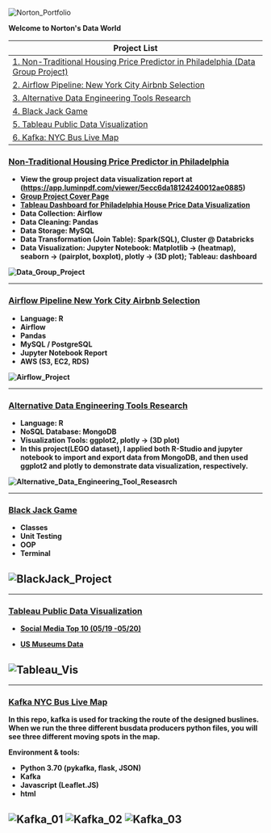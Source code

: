 ![Norton_Portfolio](img/norton_portflio7.png)

<b>Welcome to Norton's Data World<b>

| Project List| 
| ------ | 
| [1. Non-Traditional Housing Price Predictor in Philadelphia (Data Group Project) ](#Nontraditional-Housing-Price-Predictor-in-Philadelphia)|
| [2. Airflow Pipeline: New York City Airbnb Selection](#Airflow-Pipeline-New-York-City-Airbnb-Selection)|
| [3. Alternative Data Engineering Tools Research](#Alternative-Data-Engineering-Tools-Research)|
| [4. Black Jack Game](#Black-Jack-Game)|
| [5. Tableau Public Data Visualization](#Tableau-Public-Data-Visualization)|
| [6. Kafka: NYC Bus Live Map](#Kafka-NYC-Bus-Live-Map)|

### [Non-Traditional Housing Price Predictor in Philadelphia](https://github.com/nortonlyr/ZCW.DataGroupProject)   

- View the group project data visualization report at (https://app.luminpdf.com/viewer/5ecc6da18124240012ae0885)
- [Group Project Cover Page](https://malbt.github.io/ZCW.DataGroupProject/) 
- [Tableau Dashboard for Philadelphia House Price Data Visualization](https://public.tableau.com/profile/norton.li#!/vizhome/Philly_House_Vis_Dashboard/Dashboard1?publish=yes)
- Data Collection: Airflow
- Data Cleaning: Pandas
- Data Storage: MySQL
- Data Transformation (Join Table): Spark(SQL), Cluster @ Databricks  
- Data Visualization: Jupyter Notebook: Matplotlib -> (heatmap), seaborn -> (pairplot, boxplot), plotly -> (3D plot); Tableau: dashboard

![Data_Group_Project](img/DataGroupProject.png)
  

---
### [Airflow Pipeline New York City Airbnb Selection](https://github.com/nortonlyr/DataEngineering.Labs.AirflowProject)

- Language: R
- Airflow
- Pandas
- MySQL / PostgreSQL
- Jupyter Notebook Report
- AWS (S3, EC2, RDS)

![Airflow_Project](img/airflow_flow_chart.png)

---
### [Alternative Data Engineering Tools Research](https://github.com/nortonlyr/Week9-ResearchProjects)  

- Language: R
- NoSQL Database: MongoDB
- Visualization Tools: ggplot2, plotly -> (3D plot)
- In this project(LEGO dataset), I applied both R-Studio and jupyter notebook to import and export data from MongoDB, and then used ggplot2 and plotly to demonstrate data visualization, respectively.
  
![Alternative_Data_Engineering_Tool_Reseasrch](img/fig.svg)

---
### [Black Jack Game](https://github.com/nortonlyr/PythonFundamentals.Labs.BlackJack)   
  
- Classes
- Unit Testing
- OOP
- Terminal

![BlackJack_Project](img/blackjack.jpg)
---  

---
### [Tableau Public Data Visualization](https://public.tableau.com/profile/norton.li#!/)   
  
- [Social Media Top 10 (05/19 -05/20)](https://public.tableau.com/profile/norton.li#!/vizhome/Social_Media_19to20_Vis01/Social_Media_19to20_Vis_01)

- [US Museums Data](https://public.tableau.com/profile/norton.li#!/vizhome/US_Museums_Dashboard/US_Museum_Dashboard)

![Tableau_Vis](img/social_media_vis01.png)
---  

---
### [Kafka NYC Bus Live Map](https://github.com/nortonlyr/Kafka_Live_Map)   
  
In this repo, kafka is used for tracking the route of the designed buslines. When we run the  three different busdata producers python files, you will see three different moving spots in the map.

Environment & tools:

- Python 3.70 (pykafka, flask, JSON)
- Kafka
- Javascript (Leaflet.JS)
- html

![Kafka_01](img/kafka_pic_01.png)
![Kafka_02](img/kafka_pic_02.png)
![Kafka_03](img/kafka_pic_03.png)
---  


  
